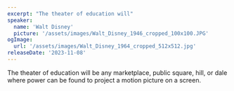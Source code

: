 ```yaml
---
excerpt: "The theater of education will"
speaker:
  name: 'Walt Disney'
  picture: '/assets/images/Walt_Disney_1946_cropped_100x100.JPG'
ogImage:
  url: '/assets/images/Walt_Disney_1964_cropped_512x512.jpg'
releaseDate: '2023-11-08'
---
```


The theater of education will be any marketplace, public square, hill, or dale where power can be found to project a motion picture on a screen.
